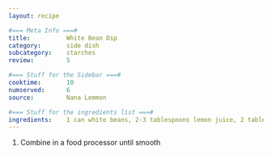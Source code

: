 ```yaml
---
layout: recipe

#=== Meta Info ===#
title: 			White Bean Dip
category:		side dish					
subcategory:	starches
review:			5

#=== Stuff for the Sidebar ===#
cooktime:		10
numserved:		6
source:			Nana Lemmon

#=== Stuff for the ingredients list ===#
ingredients:	1 can white beans, 2-3 tablespoons lemon juice, 2 tablespoons olive oil, 1/2 tsp rosemary, 1 small garlic clove, 1/4 teaspoon red pepper flakes, coarse salt and ground pepper to taste, 2 tablespoons water
---
```


1. Combine in a food processor until smooth